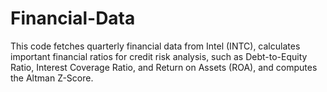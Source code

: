 # Financial-Data
This code fetches quarterly financial data from Intel (INTC), calculates important financial ratios for credit risk analysis, such as Debt-to-Equity Ratio, Interest Coverage Ratio, and Return on Assets (ROA), and computes the Altman Z-Score.
